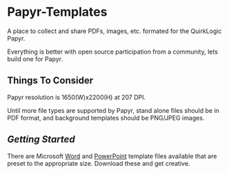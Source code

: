 # Papyr-Templates
A place to collect and share PDFs, images, etc. formated for the QuirkLogic Papyr.

Everything is better with open source participation from a community, lets build one for Papyr. 

Things To Consider
------------------
Papyr resolution is 1650(W)x2200(H) at 207 DPI.

Until more file types are supported by Papyr, stand alone files should be in PDF format, and background
templates should be PNG/JPEG images.


*Getting Started*
-----------------
There are Microsoft [Word](https://github.com/kaschau/Papyr-Templates/blob/main/Word-Template.dotx) and [PowerPoint](https://github.com/kaschau/Papyr-Templates/blob/main/PowerPoint-Template.pptx) template files available that are preset to the appropriate
size. Download these and get creative.
